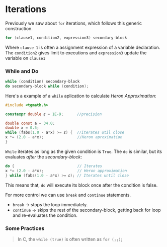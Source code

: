 # Iterations

Previously we saw about `for` iterations, which follows this generic construction.
```c
for (clause1, condition2, expression3) secondary-block
```  

Where `clause 1` is often a assignment expression of a variable declaration. The `condition2` gives limit to executions and 
`expression3` update the variable on `clause1`

### While and Do

```c
while (condition) secondary-block
do secondary-block while (condition);
```

Here's a example of a `while` aplication to calculate _Heron Approximation_:
```c
#include <tgmath.h>

constexpr double 𝜀 = 1E-9;      //precision

double const a = 34.0;
double x = 0.5;
while (fabs(1.0 - a*x) >= 𝜀) {  //iterates util close
x *= (2.0 - a*x);               //Heron aproximation
} 
```

`While` iterates as long as the given condition is `True`. The `do` is similar, but its evaluates _after_ the _secondary-block_:

```c
do {                            // Iterates
x *= (2.0 - a*x);               // Heron approximation
} while (fabs(1.0 - a*x) >= 𝜀); // Iterates until close
```

This means that, `do` will execute its block once after the condition is false.

For more control we can use `break` and `continue` statements.
- `break`    -> stops the loop immediately.
- `continue` -> skips the rest of the secondary-block, getting back for loop and re-evaluates the condition.

### Some Practices
> In C, the `while (true)` is often written as `for (;;)`;
